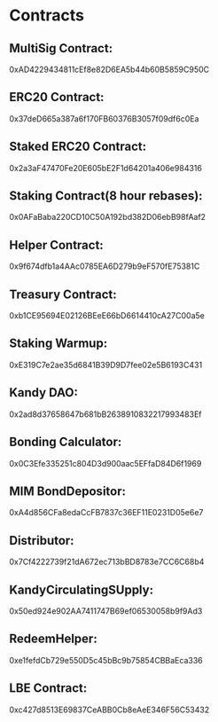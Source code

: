 # Contracts

## MultiSig Contract:
0xAD4229434811cEf8e82D6EA5b44b60B5859C950C

## ERC20 Contract: 
0x37deD665a387a6f170FB60376B3057f09df6c0Ea

## Staked ERC20 Contract: 
0x2a3aF47470Fe20E605bE2F1d64201a406e984316

## Staking Contract(8 hour rebases): 
0x0AFaBaba220CD10C50A192bd382D06ebB98fAaf2

## Helper Contract:
0x9f674dfb1a4AAc0785EA6D279b9eF570fE75381C

## Treasury Contract:
0xb1CE95694E02126BEeE66bD6614410cA27C00a5e

## Staking Warmup:
0xE319C7e2ae35d6841B39D9D7fee02e5B6193C431

## Kandy DAO:
0x2ad8d37658647b681bB2638910832217993483Ef

## Bonding Calculator: 
0x0C3Efe335251c804D3d900aac5EFfaD84D6f1969

## MIM BondDepositor: 
0xA4d856CFa8edaCcFB7837c36EF11E0231D05e6e7

## Distributor:
0x7Cf4222739f21dA672ec713bBD8783e7CC6C68b4

## KandyCirculatingSUpply:
0x50ed924e902AA7411747B69ef06530058b9f9Ad3

## RedeemHelper: 
0xe1fefdCb729e550D5c45bBc9b75854CBBaEca336

## LBE Contract: 
0xc427d8513E69837CeABB0Cb8eAeE346F56C53432
